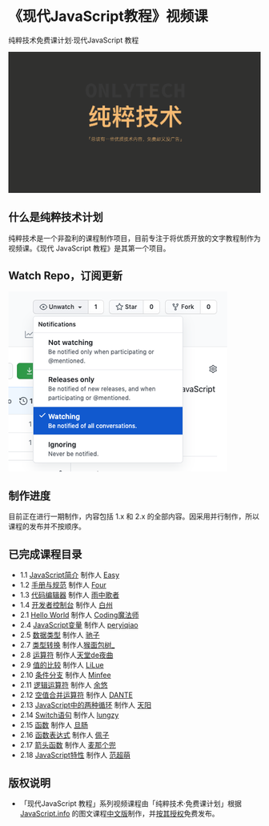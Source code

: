 # 《现代JavaScript教程》视频课

纯粹技术免费课计划·现代JavaScript 教程

![picture 1](images/2bb77f504f3f38f53fb7ca1a3cdf89bdbca674e8fe455e92c5c8eb103928060e.png)  

## 什么是纯粹技术计划

纯粹技术是一个非盈利的课程制作项目，目前专注于将优质开放的文字教程制作为视频课。《现代 JavaScript 教程》是其第一个项目。

## Watch Repo，订阅更新

![picture 2](images/40e37b966bbfb5bbc4627962927a567c250ebe3ea0f0661f326839f7e2fc5168.png)  


## 制作进度

目前正在进行一期制作，内容包括 1.x 和 2.x 的全部内容。因采用并行制作，所以课程的发布并不按顺序。

## 已完成课程目录

- 1.1 [JavaScript简介](https://www.bilibili.com/video/BV1Gp4y1r7K3) 制作人 [Easy](https://weibo.com/easy)
- 1.2 [手册与规范](https://www.bilibili.com/video/BV1VA411x7N5/) 制作人 [Four](http://neychang.com) 
- 1.3 [代码编辑器](https://www.bilibili.com/video/BV19Z4y137KW/) 制作人 [雨中歌者](https://weibo.com/esinger)
- 1.4 [开发者控制台](https://www.bilibili.com/video/BV1xp4y1r7SN/) 制作人 [白州](https://space.bilibili.com/5174935)
- 2.1 [Hello World](https://www.bilibili.com/video/BV1bZ4y1G7wK/) 制作人 [Coding魔法师](https://space.bilibili.com/363772205?share_medium=android&share_source=weixin&bbid=XY5B7FC57FF644BA1B033C110A17C26F862B1&ts=1606317593798)
- 2.4 [JavaScript变量](https://www.bilibili.com/video/BV1Z541137Xb) 制作人 [peryiqiao](https://yiqiao.me)
- 2.5 [数据类型](https://www.bilibili.com/video/bv1ut4y1Y7WR) 制作人 [驰子](https://space.bilibili.com/481747845)
- 2.7 [类型转换](https://www.bilibili.com/video/BV1jz4y1k7S3) 制作人[猴面包树_](https://space.bilibili.com/636384)
- 2.8 [运算符]( https://www.bilibili.com/video/BV1Vp4y167Pb) 制作人[天堂de夜曲](https://space.bilibili.com/23064489)
- 2.9 [值的比较](https://www.bilibili.com/video/BV1oK411G7jk/) 制作人 [LiLue](https://space.bilibili.com/99796959)
- 2.10 [条件分支](https://www.bilibili.com/video/BV1tz4y1k7hC) 制作人 [Minfee](https://space.bilibili.com/234311626)
- 2.11 [逻辑运算符](https://www.bilibili.com/video/BV1gK4y177ng/) 制作人 [余悠](https://weibo.com/siinaa)
- 2.12 [空值合并运算符](https://www.bilibili.com/video/BV1s5411578W/) 制作人 [DANTE](https://github.com/dantefung)
- 2.13 [JavaScript中的两种循环](https://www.bilibili.com/video/BV1N54y167WF) 制作人 [天阳](https://weibo.com/232544563)
- 2.14 [Switch语句](https://www.bilibili.com/video/BV1xz4y1k7BG) 制作人 [lungzy](https://space.bilibili.com/51628157)
- 2.15 [函数](https://www.bilibili.com/video/BV1kK411V7tj) 制作人 [旦肠](https://space.bilibili.com/5696987)
- 2.16 [函数表达式](https://www.bilibili.com/video/BV1Qa4y1p71j) 制作人 [佩子](https://space.bilibili.com/61872678)
- 2.17 [箭头函数](https://www.bilibili.com/video/bv1c5411G7Ls) 制作人 [麦那个兜](https://weibo.com/i9sky)
- 2.18 [JavaScript特性](https://www.bilibili.com/video/BV1Gf4y1v7it/) 制作人 [范超萌](https://weibo.com/imfxx)

## 版权说明

- 「现代JavaScript 教程」系列视频课程由「纯粹技术·免费课计划」根据 [JavaScript.info](https://javascript.info/) 的图文课程[中文版](https://zh.javascript.info/)制作，并[按其授权](https://javascript.info/terms)免费发布。